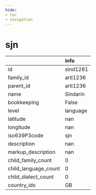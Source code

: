 ```yaml
---
hide:
- toc
- navigation
---
```

# sjn
|                      | info     |
|:---------------------|:---------|
| id                   | sind1281 |
| family_id            | arti1236 |
| parent_id            | arti1236 |
| name                 | Sindarin |
| bookkeeping          | False    |
| level                | language |
| latitude             | nan      |
| longitude            | nan      |
| iso639P3code         | sjn      |
| description          | nan      |
| markup_description   | nan      |
| child_family_count   | 0        |
| child_language_count | 0        |
| child_dialect_count  | 0        |
| country_ids          | GB       |